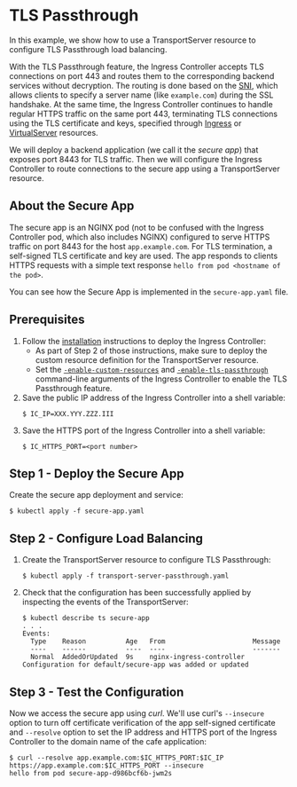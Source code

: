 # TLS Passthrough

In this example, we show how to use a TransportServer resource to configure TLS Passthrough load balancing.

With the TLS Passthrough feature, the Ingress Controller accepts TLS connections on port 443 and routes them to the corresponding backend services without decryption. The routing is done based on the [SNI](https://en.wikipedia.org/wiki/Server_Name_Indication), which allows clients to specify a server name (like `example.com`) during the SSL handshake. At the same time, the Ingress Controller continues to handle regular HTTPS traffic on the same port 443, terminating TLS connections using the TLS certificate and keys, specified through [Ingress](https://docs.nginx.com/nginx-ingress-controller/configuration/ingress-resources/basic-configuration/) or [VirtualServer](https://docs.nginx.com/nginx-ingress-controller/configuration/virtualserver-and-virtualserverroute-resources/) resources.

We will deploy a backend application (we call it the *secure app*) that exposes port 8443 for TLS traffic. Then we will configure the Ingress Controller to route connections to the secure app using a TransportServer resource.

## About the Secure App

The secure app is an NGINX pod (not to be confused with the Ingress Controller pod, which also includes NGINX) configured to serve HTTPS traffic on port 8443 for the host `app.example.com`. For TLS termination, a self-signed TLS certificate and key are used. The app responds to clients HTTPS requests with a simple text response `hello from pod <hostname of the pod>`.

You can see how the Secure App is implemented in the `secure-app.yaml` file.

## Prerequisites

1. Follow the [installation](https://docs.nginx.com/nginx-ingress-controller/installation/installation-with-manifests/) instructions to deploy the Ingress Controller:
    * As part of Step 2 of those instructions, make sure to deploy the custom resource definition for the TransportServer resource.
    * Set the [`-enable-custom-resources`](https://docs.nginx.com/nginx-ingress-controller/configuration/global-configuration/command-line-arguments/#cmdoption-enable-custom-resources) and [`-enable-tls-passthrough`](https://docs.nginx.com/nginx-ingress-controller/configuration/global-configuration/command-line-arguments/#cmdoption-enable-tls-passthrough) command-line arguments of the Ingress Controller to enable the TLS Passthrough feature.
1. Save the public IP address of the Ingress Controller into a shell variable:
    ```
    $ IC_IP=XXX.YYY.ZZZ.III
    ```
1. Save the HTTPS port of the Ingress Controller into a shell variable:
    ```
    $ IC_HTTPS_PORT=<port number>
    ```

## Step 1 - Deploy the Secure App

Create the secure app deployment and service:
```
$ kubectl apply -f secure-app.yaml
```

## Step 2 - Configure Load Balancing

1. Create the TransportServer resource to configure TLS Passthrough:
    ```
    $ kubectl apply -f transport-server-passthrough.yaml
    ```
1. Check that the configuration has been successfully applied by inspecting the events of the TransportServer:
    ```
    $ kubectl describe ts secure-app
    . . .
    Events:
      Type    Reason          Age   From                      Message
      ----    ------          ----  ----                      -------
      Normal  AddedOrUpdated  9s    nginx-ingress-controller  Configuration for default/secure-app was added or updated
    ```

## Step 3 - Test the Configuration

Now we access the secure app using *curl*. We'll use curl's `--insecure` option to turn off certificate verification of the app self-signed certificate and `--resolve` option to set the IP address and HTTPS port of the Ingress Controller to the domain name of the cafe application:
```
$ curl --resolve app.example.com:$IC_HTTPS_PORT:$IC_IP https://app.example.com:$IC_HTTPS_PORT --insecure
hello from pod secure-app-d986bcf6b-jwm2s
```
